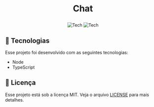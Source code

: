 # <p align="center">Chat</p>

<p align="center">
  <img alt="Tech" src="https://img.shields.io/badge/license-MIT-49AA26?style=for-the-badge" />
  <img alt="Tech" src="https://img.shields.io/badge/PR-Welcome-49AA26?style=for-the-badge" />
</p>

## 🚀 Tecnologias

Esse projeto foi desenvolvido com as seguintes tecnologias:

- Node
- TypeScript
## :memo: Licença

Esse projeto está sob a licença MIT. Veja o arquivo [LICENSE](.github/LICENSE.md) para mais detalhes.

